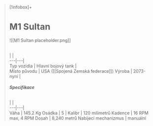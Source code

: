 > [!infobox]+  
> # M1 Sultan
> ![[M1 Sultan placeholder.png]]  
> ######  
>  |  |  
> ---|---|   
> Typ vozidla | Hlavní bojový tank |  
> Místo původu |   USA ([[Spojená Zemská federace]])
> Výroba | 2073-nyní |  
>  ######  **Specifikace**
>  |  |  
> ---|---|   
> Váha | 145.2 Kg
> Osádka | 5
>  | 
>  Kalibr | 120 milimetrů
>  Kadence | 16 RPM max, 4 RPM
>  Dosah | 8,240 metrů
>  Nabíjecí mechanizmus | manuální